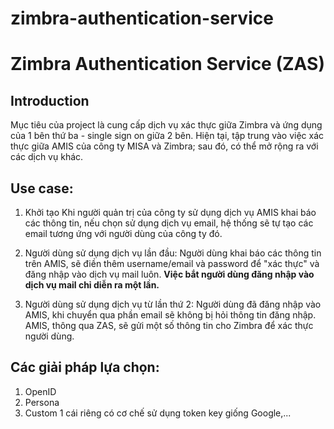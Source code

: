 zimbra-authentication-service
=============================

# Zimbra Authentication Service (ZAS)

## Introduction
  
Mục tiêu của project là cung cấp dịch vụ xác thực giữa Zimbra và ứng dụng của 1 bên thứ ba - single sign on giữa 2 bên. Hiện tại, tập trung vào việc xác thực giữa AMIS của công ty MISA và Zimbra; sau đó, có thể mở rộng ra với các dịch vụ khác.

## Use case:
  1. Khởi tạo
     Khi người quản trị của công ty sử dụng dịch vụ AMIS khai báo các thông tin, nếu chọn sử dụng dịch vụ email, hệ thống sẽ tự tạo các email tương ứng với người dùng của công ty đó.

  2. Người dùng sử dụng dịch vụ lần đầu:
     Người dùng khai báo các thông tin trên AMIS, sẽ điền thêm username/email và password để "xác thực" và đăng nhập vào dịch vụ mail luôn.
     **Việc bắt người dùng đăng nhập vào dịch vụ mail chỉ diễn ra một lần.**

  3. Người dùng sử dụng dịch vụ từ lần thứ 2:
     Người dùng đã đăng nhập vào AMIS, khi chuyển qua phần email sẽ không bị hỏi thông tin đăng nhập.
     AMIS, thông qua ZAS,  sẽ gửi một số thông tin cho Zimbra để xác thực người dùng.

## Các giải pháp lựa chọn:
  1. OpenID
  2. Persona
  3. Custom 1 cái riêng có cơ chế sử dụng token key giống Google,...
